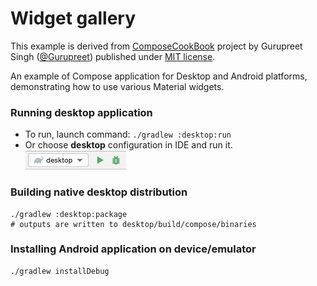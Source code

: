 # Widget gallery

This example is derived from
[ComposeCookBook](https://github.com/Gurupreet/ComposeCookBook) project
by Gurupreet Singh ([@Gurupreet](https://github.com/Gurupreet))
published under [MIT license](third_party/ComposeCookBook_LICENSE.txt).

An example of Compose application for Desktop and Android platforms, 
demonstrating how to use various Material widgets.

### Running desktop application
 * To run, launch command: `./gradlew :desktop:run`
 * Or choose **desktop** configuration in IDE and run it.  
  ![desktop-run-configuration.png](desktop-run-configuration.png)

### Building native desktop distribution
```
./gradlew :desktop:package
# outputs are written to desktop/build/compose/binaries
```

### Installing Android application on device/emulator
```
./gradlew installDebug
```
